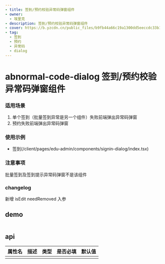 ```yaml
---
- title: 签到/预约校验异常码弹窗组件
- owner:
  - 埃里克
- description: 签到/预约校验异常码弹窗组件
- cover: https://b.yzcdn.cn/public_files/b9fb44a66c19a1300dd5eeccdc33b17f.png
- tag:
  - 签到
  - 预约
  - 异常码
  - dialog
---
```


# abnormal-code-dialog 签到/预约校验异常码弹窗组件 

### 适用场景
1. 单个签到（批量签到异常是另一个组件）失败前端弹出异常码弹窗
2. 预约失败前端弹出异常码弹窗

### 使用示例
* 签到(/client/pages/edu-admin/components/signin-dialog/index.tsx)


### 注意事项
批量签到及签到提示异常码弹窗不是该组件 

### changelog
新增 isEdit needRemoved 入参

## demo
```jsx
```
## api
| 属性名  | 描述                 | 类型                                                  | 是否必填 | 默认值               |
| ------ | ------------------- | ---------------------------------------------------- | ------- | ------------------- |
|        |                     |                                                      |         |                     |
